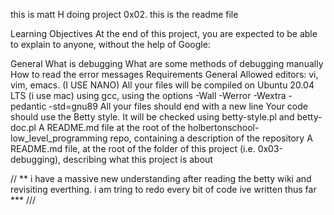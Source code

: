 this is matt H doing project 0x02. this is the readme file


Learning Objectives
At the end of this project, you are expected to be able to explain to anyone, without the help of Google:

General
What is debugging
What are some methods of debugging manually
How to read the error messages
Requirements
General
Allowed editors: vi, vim, emacs. (I USE NANO)
All your files will be compiled on Ubuntu 20.04 LTS (i use mac) using gcc, using the options -Wall -Werror -Wextra -pedantic -std=gnu89
All your files should end with a new line
Your code should use the Betty style. It will be checked using betty-style.pl and betty-doc.pl
A README.md file at the root of the holbertonschool-low_level_programming repo, containing a description of the repository
A README.md file, at the root of the folder of this project (i.e. 0x03-debugging), describing what this project is about

// ** i have a massive new understanding after reading the betty wiki and revisiting everthing. i am tring to redo every bit of code ive written thus far *** ///
